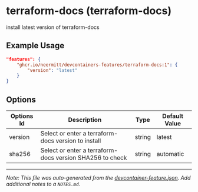 
# terraform-docs (terraform-docs)

install latest version of terraform-docs

## Example Usage

```json
"features": {
    "ghcr.io/neermitt/devcontainers-features/terraform-docs:1": {
        "version": "latest"
    }
}
```

## Options

| Options Id | Description | Type | Default Value |
|-----|-----|-----|-----|
| version | Select or enter a terraform-docs version to install | string | latest |
| sha256 | Select or enter a terraform-docs version SHA256 to check | string | automatic |



---

_Note: This file was auto-generated from the [devcontainer-feature.json](https://github.com/neermitt/devcontainers-features/blob/main/src/terraform-docs/devcontainer-feature.json).  Add additional notes to a `NOTES.md`._
